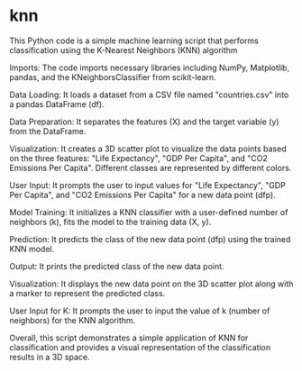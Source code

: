 # knn
This Python code is a simple machine learning script that performs classification using the K-Nearest Neighbors (KNN) algorithm

Imports: The code imports necessary libraries including NumPy, Matplotlib, pandas, and the KNeighborsClassifier from scikit-learn.

Data Loading: It loads a dataset from a CSV file named "countries.csv" into a pandas DataFrame (df).

Data Preparation: It separates the features (X) and the target variable (y) from the DataFrame.

Visualization: It creates a 3D scatter plot to visualize the data points based on the three features: "Life Expectancy", "GDP Per Capita", and "CO2 Emissions Per Capita". Different classes are represented by different colors.

User Input: It prompts the user to input values for "Life Expectancy", "GDP Per Capita", and "CO2 Emissions Per Capita" for a new data point (dfp).

Model Training: It initializes a KNN classifier with a user-defined number of neighbors (k), fits the model to the training data (X, y).

Prediction: It predicts the class of the new data point (dfp) using the trained KNN model.

Output: It prints the predicted class of the new data point.

Visualization: It displays the new data point on the 3D scatter plot along with a marker to represent the predicted class.

User Input for K: It prompts the user to input the value of k (number of neighbors) for the KNN algorithm.

Overall, this script demonstrates a simple application of KNN for classification and provides a visual representation of the classification results in a 3D space.
